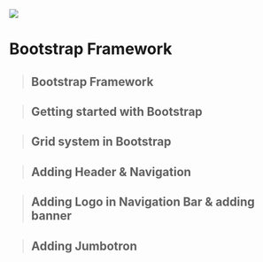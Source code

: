 <img src="https://www.ducatindia.com/images/logo.png">

# Bootstrap Framework 

> ## Bootstrap Framework
 
> ## Getting started with Bootstrap 

> ## Grid system in Bootstrap 

> ## Adding Header & Navigation

> ## Adding Logo in Navigation Bar & adding banner

> ## Adding Jumbotron


